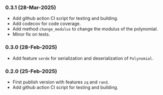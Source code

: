 ### 0.3.1 (28-Mar-2025)
- Add github action CI script for testing and building.
- Add codecov for code coverage.
- Add method `change_modulus` to change the modulus of the polynomial.
- Minor fix on tests.

### 0.3.0 (28-Feb-2025)
- Add feature `serde` for serialization and deserialization of `Polynomial`.

### 0.2.0 (25-Feb-2025)
- First publish version with features `zq` and `rand`.
- Add github action CI script for testing and building.